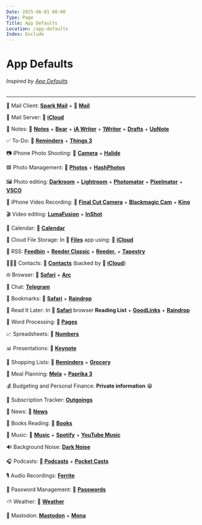 ```yaml
---
Date: 2025-06-01 00:00
Type: Page
Title: App Defaults
Location: /app-defaults
Index: Exclude
---
```


# App Defaults

###### Inspired by [App Defaults](https://defaults.rknight.me)

---

📨 Mail Client: [**Spark Mail**](https://apps.apple.com/app/id997102246) +  [**Mail**](https://apps.apple.com/app/id1108187098)

📮 Mail Server:  [**iCloud**](https://www.icloud.com/)

📝 Notes:  [**Notes**](https://apps.apple.com/app/id1110145109) + [**Bear**](https://apps.apple.com/app/id1016366447) + [**iA Writer**](https://apps.apple.com/app/id775737172) + [**‎1Writer**](https://apps.apple.com/app/id680469088) + [**Drafts**](https://apps.apple.com/app/id1236254471) + [**UpNote**](https://apps.apple.com/app/id1389634515)

✅ To-Do:  [**Reminders**](https://apps.apple.com/app/id1108187841) + [**Things 3**](https://apps.apple.com/app/id904237743)

📷 iPhone Photo Shooting:  [**Camera**](https://apps.apple.com/app/id1584216193) + [**Halide**](https://apps.apple.com/app/id885697368)

🟦 Photo Management:  [**‎Photos**](https://apps.apple.com/app/id1584215428) + [**HashPhotos**](https://apps.apple.com/app/id685784609)

🖼️ Photo editing: [**Darkroom**](https://apps.apple.com/app/id953286746) + [**Lightroom**](https://apps.apple.com/app/id878783582) + [**Photomator**](https://apps.apple.com/app/id1444636541) + [**Pixelmator**](https://apps.apple.com/app/id924695435) + [**VSCO**](https://apps.apple.com/app/id588013838)

🎥 iPhone Video Recording:  [**Final Cut Camera**](https://apps.apple.com/app/id6469552837) + [**Blackmagic Cam**](https://apps.apple.com/app/id6449580241) + [**Kino**](https://apps.apple.com/app/id6472380172)

🎬 Video editing: [**LumaFusion**](https://apps.apple.com/app/id1062022008) + [**InShot**](https://apps.apple.com/app/id997362197)

📆 Calendar:  [**Calendar**](https://apps.apple.com/app/id1108185179)

📁 Cloud File Storage: In  [**Files**](https://apps.apple.com/app/id1232058109) app using:  [**iCloud**](https://www.icloud.com/)

📖 RSS: [**Feedbin**](https://apps.apple.com/app/id1444961766) + [**Reeder Classic**](https://apps.apple.com/app/id1529445840) + [**Reeder.**](https://apps.apple.com/app/id6475002485) + [**Tapestry**](https://apps.apple.com/app/id6448078074)

🙍🏻‍♂️ Contacts:  [**Contacts**](https://apps.apple.com/app/id1069512615) (backed by  [**iCloud**](https://www.icloud.com/))

🌐 Browser:  [**‎Safari**](https://apps.apple.com/app/id1146562112) + [**Arc**](https://apps.apple.com/app/id6472513080)

💬 Chat: [**Telegram**](https://apps.apple.com/app/id686449807)

🔖 Bookmarks:  [**‎Safari**](https://apps.apple.com/app/id1146562112) + [**‎Raindrop**](https://apps.apple.com/app/id1021913807)

📑 Read It Later: In  [**‎Safari**](https://apps.apple.com/app/id1146562112) browser **Reading List** + [**GoodLinks**](https://apps.apple.com/app/id1474335294) + [**‎Raindrop**](https://apps.apple.com/app/id1021913807)

📜 Word Processing:  [**Pages**](https://apps.apple.com/app/id361309726)

📈 Spreadsheets:  [**Numbers**](https://apps.apple.com/app/id361304891)

📊 Presentations:  [**Keynote**](https://apps.apple.com/app/id361285480)

🛒 Shopping Lists:  [**Reminders**](https://apps.apple.com/app/id1108187841) + [**Grocery**](https://apps.apple.com/app/id1195676848)

🍴 Meal Planning: [**Mela**](https://apps.apple.com/app/id1548466041) + [**Paprika 3**](https://apps.apple.com/app/id1303222868)

💰 Budgeting and Personal Finance: **Private information** 😁

💸 Subscription Tracker: [**Outgoings**](https://apps.apple.com/app/id1498070873)

📰 News:  [**News**](https://apps.apple.com/app/id1066498020)

📖 Books Reading:  [**Books**](https://apps.apple.com/app/id364709193)

🎵 Music:  [**Music**](https://www.apple.com/apple-music/) + [**Spotify**](https://apps.apple.com/app/id324684580) + [**YouTube Music**](https://apps.apple.com/app/id1017492454)

🔊 Background Noise: [**Dark Noise**](https://apps.apple.com/app/id1465439395)

🎧 Podcasts:  [**Podcasts**](https://apps.apple.com/app/id525463029) + [**Pocket Casts**](https://apps.apple.com/app/id414834813)

🎙️ Audio Recordings: [**Ferrite**](https://apps.apple.com/app/id1018780185)

🔐 Password Management:  [**Passwords**](https://apps.apple.com/app/id6473799789)

⛅️ Weather:  [**Weather**](https://apps.apple.com/app/id1069513131)

🦣 Mastodon: [**Mastodon**](https://apps.apple.com/app/id1571998974) + [**Mona**](https://apps.apple.com/app/id1659154653)